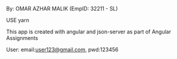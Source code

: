 
By: OMAR AZHAR MALIK (EmpID: 32211 - SL)

USE yarn

This app is created with angular and json-server as part of Angular Assignments


 
 User:
 email:user123@gmail.com,
 pwd:123456
